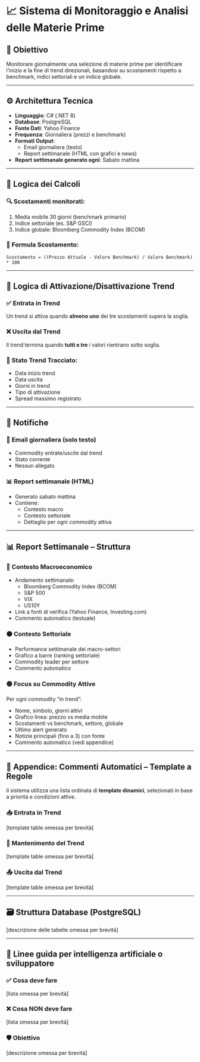# 📈 Sistema di Monitoraggio e Analisi delle Materie Prime

## 🎯 Obiettivo

Monitorare giornalmente una selezione di materie prime per identificare l'inizio e la fine di trend direzionali, basandosi su scostamenti rispetto a benchmark, indici settoriali e un indice globale.

---

## ⚙️ Architettura Tecnica

- **Linguaggio**: C# (.NET 8)
- **Database**: PostgreSQL
- **Fonte Dati**: Yahoo Finance
- **Frequenza**: Giornaliera (prezzi e benchmark)
- **Formati Output**:
  - Email giornaliera (testo)
  - Report settimanale (HTML con grafici e news)
- **Report settimanale generato ogni**: Sabato mattina

---

## 🔢 Logica dei Calcoli

### 🔍 Scostamenti monitorati:
1. Media mobile 30 giorni (benchmark primario)
2. Indice settoriale (es. S&P GSCI)
3. Indice globale: Bloomberg Commodity Index (BCOM)

### 📐 Formula Scostamento:
```
Scostamento = ((Prezzo Attuale - Valore Benchmark) / Valore Benchmark) * 100
```

---

## 🚦 Logica di Attivazione/Disattivazione Trend

### ✅ Entrata in Trend
Un trend si attiva quando **almeno uno** dei tre scostamenti supera la soglia.

### ❌ Uscita dal Trend
Il trend termina quando **tutti e tre** i valori rientrano sotto soglia.

### 🧠 Stato Trend Tracciato:
- Data inizio trend
- Data uscita
- Giorni in trend
- Tipo di attivazione
- Spread massimo registrato

---

## 📨 Notifiche

### 📧 Email giornaliera (solo testo)
- Commodity entrate/uscite dal trend
- Stato corrente
- Nessun allegato

### 📊 Report settimanale (HTML)
- Generato sabato mattina
- Contiene:
  - Contesto macro
  - Contesto settoriale
  - Dettaglio per ogni commodity attiva

---

## 📊 Report Settimanale – Struttura

### 🔵 Contesto Macroeconomico
- Andamento settimanale:
  - Bloomberg Commodity Index (BCOM)
  - S&P 500
  - VIX
  - US10Y
- Link a fonti di verifica (Yahoo Finance, Investing.com)
- Commento automatico (testuale)

### 🟠 Contesto Settoriale
- Performance settimanale dei macro-settori
- Grafico a barre (ranking settoriale)
- Commodity leader per settore
- Commento automatico

### 🟢 Focus su Commodity Attive
Per ogni commodity “in trend”:
- Nome, simbolo, giorni attivi
- Grafico linea: prezzo vs media mobile
- Scostamenti vs benchmark, settore, globale
- Ultimo alert generato
- Notizie principali (fino a 3) con fonte
- Commento automatico (vedi appendice)

---

## 🧠 Appendice: Commenti Automatici – Template a Regole

Il sistema utilizza una lista ordinata di **template dinamici**, selezionati in base a priorità e condizioni attive.

### 📥 Entrata in Trend
[template table omessa per brevità]

### 🔁 Mantenimento del Trend
[template table omessa per brevità]

### 📤 Uscita dal Trend
[template table omessa per brevità]

---

## 🗃️ Struttura Database (PostgreSQL)
[descrizione delle tabelle omessa per brevità]

---

## 🧭 Linee guida per intelligenza artificiale o sviluppatore

### ✅ Cosa deve fare
[lista omessa per brevità]

### ❌ Cosa NON deve fare
[lista omessa per brevità]

### 🛡️ Obiettivo
[descrizione omessa per brevità]
